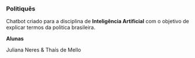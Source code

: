 ### Politiquês

Chatbot criado para a disciplina de **Inteligência Artificial** com o objetivo de explicar termos da politica brasileira.


**Alunas**

Juliana Neres & Thaís de Mello